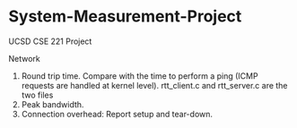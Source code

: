 System-Measurement-Project
==========================

UCSD CSE 221 Project

Network

1. Round trip time. Compare with the time to perform a ping (ICMP requests are handled at kernel level).
  rtt_client.c and rtt_server.c are the two files
2. Peak bandwidth.
3. Connection overhead: Report setup and tear-down.
